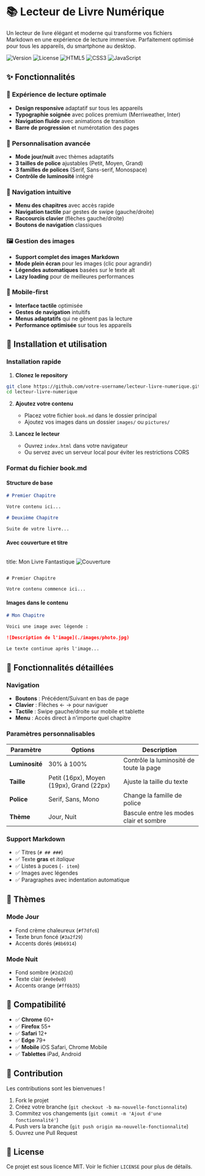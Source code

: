 # 📚 Lecteur de Livre Numérique

Un lecteur de livre élégant et moderne qui transforme vos fichiers Markdown en une expérience de lecture immersive. Parfaitement optimisé pour tous les appareils, du smartphone au desktop.

![Version](https://img.shields.io/badge/version-1.0.0-blue.svg)
![License](https://img.shields.io/badge/license-MIT-green.svg)
![HTML5](https://img.shields.io/badge/HTML5-E34F26?logo=html5&logoColor=white)
![CSS3](https://img.shields.io/badge/CSS3-1572B6?logo=css3&logoColor=white)
![JavaScript](https://img.shields.io/badge/JavaScript-F7DF1E?logo=javascript&logoColor=black)

## ✨ Fonctionnalités

### 📖 **Expérience de lecture optimale**
- **Design responsive** adaptatif sur tous les appareils
- **Typographie soignée** avec polices premium (Merriweather, Inter)
- **Navigation fluide** avec animations de transition
- **Barre de progression** et numérotation des pages

### 🎨 **Personnalisation avancée**
- **Mode jour/nuit** avec thèmes adaptatifs
- **3 tailles de police** ajustables (Petit, Moyen, Grand)
- **3 familles de polices** (Serif, Sans-serif, Monospace)
- **Contrôle de luminosité** intégré

### 🧭 **Navigation intuitive**
- **Menu des chapitres** avec accès rapide
- **Navigation tactile** par gestes de swipe (gauche/droite)
- **Raccourcis clavier** (flèches gauche/droite)
- **Boutons de navigation** classiques

### 🖼️ **Gestion des images**
- **Support complet des images Markdown**
- **Mode plein écran** pour les images (clic pour agrandir)
- **Légendes automatiques** basées sur le texte alt
- **Lazy loading** pour de meilleures performances

### 📱 **Mobile-first**
- **Interface tactile** optimisée
- **Gestes de navigation** intuitifs
- **Menus adaptatifs** qui ne gênent pas la lecture
- **Performance optimisée** sur tous les appareils

## 🚀 Installation et utilisation

### Installation rapide

1. **Clonez le repository**
```bash
git clone https://github.com/votre-username/lecteur-livre-numerique.git
cd lecteur-livre-numerique
```

2. **Ajoutez votre contenu**
   - Placez votre fichier `book.md` dans le dossier principal
   - Ajoutez vos images dans un dossier `images/` ou `pictures/`

3. **Lancez le lecteur**
   - Ouvrez `index.html` dans votre navigateur
   - Ou servez avec un serveur local pour éviter les restrictions CORS

### Format du fichier book.md

#### Structure de base
```markdown
# Premier Chapitre

Votre contenu ici...

# Deuxième Chapitre  

Suite de votre livre...
```

#### Avec couverture et titre
```markdown
```
title: Mon Livre Fantastique
![Couverture](./cover.png)
```

# Premier Chapitre

Votre contenu commence ici...
```

#### Images dans le contenu
```markdown
# Mon Chapitre

Voici une image avec légende :

![Description de l'image](./images/photo.jpg)

Le texte continue après l'image...
```

## 🎯 Fonctionnalités détaillées

### Navigation
- **Boutons** : Précédent/Suivant en bas de page
- **Clavier** : Flèches ← → pour naviguer
- **Tactile** : Swipe gauche/droite sur mobile et tablette
- **Menu** : Accès direct à n'importe quel chapitre

### Paramètres personnalisables
| Paramètre | Options | Description |
|-----------|---------|-------------|
| **Luminosité** | 30% à 100% | Contrôle la luminosité de toute la page |
| **Taille** | Petit (16px), Moyen (19px), Grand (22px) | Ajuste la taille du texte |
| **Police** | Serif, Sans, Mono | Change la famille de police |
| **Thème** | Jour, Nuit | Bascule entre les modes clair et sombre |

### Support Markdown
- ✅ Titres (`# ## ###`)
- ✅ Texte **gras** et *italique*
- ✅ Listes à puces (`- item`)
- ✅ Images avec légendes
- ✅ Paragraphes avec indentation automatique

## 🎨 Thèmes

### Mode Jour
- Fond crème chaleureux (`#f7dfc6`)
- Texte brun foncé (`#3a2f29`)
- Accents dorés (`#8b6914`)

### Mode Nuit
- Fond sombre (`#2d2d2d`)
- Texte clair (`#e0e0e0`)
- Accents orange (`#ff6b35`)

## 📱 Compatibilité

- ✅ **Chrome** 60+
- ✅ **Firefox** 55+  
- ✅ **Safari** 12+
- ✅ **Edge** 79+
- ✅ **Mobile** iOS Safari, Chrome Mobile
- ✅ **Tablettes** iPad, Android

## 🤝 Contribution

Les contributions sont les bienvenues ! 

1. Fork le projet
2. Créez votre branche (`git checkout -b ma-nouvelle-fonctionnalite`)
3. Commitez vos changements (`git commit -m 'Ajout d'une fonctionnalité'`)
4. Push vers la branche (`git push origin ma-nouvelle-fonctionnalite`)
5. Ouvrez une Pull Request

## 📄 License

Ce projet est sous licence MIT. Voir le fichier `LICENSE` pour plus de détails.
